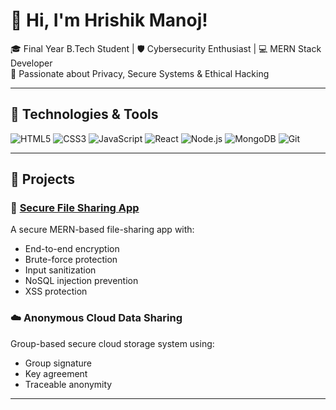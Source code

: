 # 👋 Hi, I'm Hrishik Manoj!

🎓 Final Year B.Tech Student | 🛡️ Cybersecurity Enthusiast | 💻 MERN Stack Developer  
🔐 Passionate about Privacy, Secure Systems & Ethical Hacking

---

## 🔧 Technologies & Tools
![HTML5](https://img.shields.io/badge/-HTML5-E34F26?logo=html5&logoColor=white)
![CSS3](https://img.shields.io/badge/-CSS3-1572B6?logo=css3)
![JavaScript](https://img.shields.io/badge/-JavaScript-F7DF1E?logo=javascript&logoColor=black)
![React](https://img.shields.io/badge/-React-61DAFB?logo=react)
![Node.js](https://img.shields.io/badge/-Node.js-339933?logo=node.js)
![MongoDB](https://img.shields.io/badge/-MongoDB-47A248?logo=mongodb)
![Git](https://img.shields.io/badge/-Git-F05032?logo=git)

---

## 📌 Projects

### 🔐 [Secure File Sharing App](https://github.com/yourusername/secure-file-sharing-app)
A secure MERN-based file-sharing app with:
- End-to-end encryption
- Brute-force protection
- Input sanitization
- NoSQL injection prevention
- XSS protection

### ☁️ Anonymous Cloud Data Sharing
Group-based secure cloud storage system using:
- Group signature
- Key agreement
- Traceable anonymity

---

